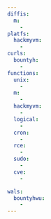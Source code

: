 ```yaml
---
diffis:
  m:
    -
platfs:
  hackmyvm:
    -
curls:
  bountyh:
    -
functions:
  unix:
    -
  m:
    -
  hackmyvm:
    -
  logical:
    -
  cron:
    -
  rce:
    -
  sudo:
    -
  cve:
    -

wals:
  bountyhwu:
    -
---
```

